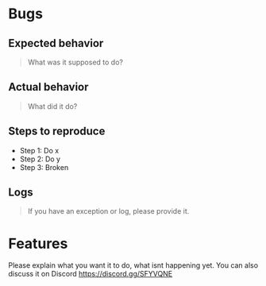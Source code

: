# Bugs

## Expected behavior
> What was it supposed to do?

## Actual behavior
> What did it do?

## Steps to reproduce
- Step 1: Do x
- Step 2: Do y
- Step 3: Broken
## Logs
> If you have an exception or log, please provide it.

# Features
Please explain what you want it to do, what isnt happening yet. You can also discuss it on Discord https://discord.gg/SFYVQNE
